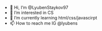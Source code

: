 - 👋 Hi, I’m @LyubenStaykov97
- 👀 I’m interested in CS
- 🌱 I’m currently learning html/css/javascirpt
- 📫 How to reach me IG @lyubens

<!---
LyubenStaykov97/LyubenStaykov97 is a ✨ special ✨ repository because its `README.md` (this file) appears on your GitHub profile.
You can click the Preview link to take a look at your changes.
--->
